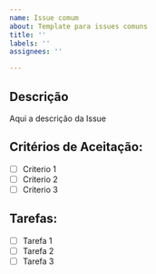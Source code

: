 ```yaml
---
name: Issue comum
about: Template para issues comuns
title: ''
labels: ''
assignees: ''

---
```


## Descrição
Aqui a descrição da Issue

## Critérios de Aceitação:
- [ ] Criterio 1
- [ ] Criterio 2
- [ ] Criterio 3

## Tarefas:
- [ ] Tarefa 1
- [ ] Tarefa 2
- [ ] Tarefa 3
